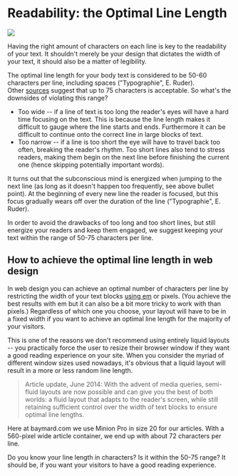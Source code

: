 Readability: the Optimal Line Length
====================================

![](https://cdn.baymard.com/blog/readability.png)

Having the right amount of characters on each line is key to the readability of your text. It shouldn't merely be your design that dictates the width of your text, it should also be a matter of legibility.

The optimal line length for your body text is considered to be 50-60 characters per line, including spaces ("Typographie", E. Ruder). Other [sources](http://webtypography.net/2.1.2) suggest that up to 75 characters is acceptable. So what's the downsides of violating this range?

-   Too wide -- if a line of text is too long the reader's eyes will have a hard time focusing on the text. This is because the line length makes it difficult to gauge where the line starts and ends. Furthermore it can be difficult to continue onto the correct line in large blocks of text.
-   Too narrow -- if a line is too short the eye will have to travel back too often, breaking the reader's rhythm. Too short lines also tend to stress readers, making them begin on the next line before finishing the current one (hence skipping potentially important words).

It turns out that the subconscious mind is energized when jumping to the next line (as long as it doesn't happen too frequently, see above bullet point). At the beginning of every new line the reader is focused, but this focus gradually wears off over the duration of the line ("Typographie", E. Ruder).

In order to avoid the drawbacks of too long and too short lines, but still energize your readers and keep them engaged, we suggest keeping your text within the range of 50-75 characters per line.

How to achieve the optimal line length in web design
----------------------------------------------------

In web design you can achieve an optimal number of characters per line by restricting the width of your text blocks [using em](http://www.maxdesign.com.au/articles/em/) or pixels. (You achieve the best results with em but it can also be a bit more tricky to work with than pixels.) Regardless of which one you choose, your layout will have to be in a fixed width if you want to achieve an optimal line length for the majority of your visitors.

This is one of the reasons we don't recommend using entirely liquid layouts -- you practically force the user to resize their browser window if they want a good reading experience on your site. When you consider the myriad of different window sizes used nowadays, it's obvious that a liquid layout will result in a more or less random line length.

> Article update, June 2014: With the advent of media queries, semi-fluid layouts are now possible and can give you the best of both worlds: a fluid layout that adapts to the reader's screen, while still retaining sufficient control over the width of text blocks to ensure optimal line lengths.

Here at baymard.com we use Minion Pro in size 20 for our articles. With a 560-pixel wide article container, we end up with about 72 characters per line.

Do you know your line length in characters? Is it within the 50-75 range? It should be, if you want your visitors to have a good reading experience.
